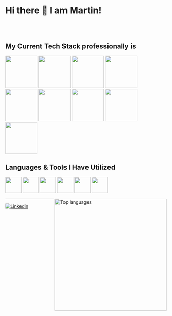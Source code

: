 <!-- Headline -->
# Hi there 👋 I am Martin!

<!-- Body of Text Under Headline-->

<br /> <br />
## My Current Tech Stack professionally is <br /> 
<img style="height:100px" src="[https://cdn.jsdelivr.net/gh/devicons/devicon/icons/amazonwebservices/amazonwebservices-original-wordmark.svg" /> <img style="height:100px" src="https://cdn.jsdelivr.net/gh/devicons/devicon/icons/nodejs/nodejs-original-wordmark.svg" /> <img style="height:100px" src="https://cdn.jsdelivr.net/gh/devicons/devicon/icons/express/express-original-wordmark.svg" /> <img style="height:100px" src="https://cdn.jsdelivr.net/gh/devicons/devicon/icons/redis/redis-original-wordmark.svg" /> <img style="height:100px" src="https://cdn.jsdelivr.net/gh/devicons/devicon/icons/mysql/mysql-original-wordmark.svg" /> <img style="height:100px" src="https://cdn.jsdelivr.net/gh/devicons/devicon/icons/linux/linux-original.svg" /> <img style="height:100px" src="https://cdn.jsdelivr.net/gh/devicons/devicon/icons/jenkins/jenkins-original.svg" /> <img style="height:100px" src="https://cdn.jsdelivr.net/gh/devicons/devicon/icons/grafana/grafana-original-wordmark.svg" /> <img style="height:100px" src="https://cdn.jsdelivr.net/gh/devicons/devicon/icons/github/github-original-wordmark.svg" /> <br />

 ## Languages & Tools I Have Utilized <br />
<img style="height:50px" src="https://cdn.jsdelivr.net/gh/devicons/devicon/icons/html5/html5-plain-wordmark.svg" /> <img style="height:50px" src="https://cdn.jsdelivr.net/gh/devicons/devicon/icons/css3/css3-plain-wordmark.svg" /> <img style="height:50px" src="https://cdn.jsdelivr.net/gh/devicons/devicon/icons/terraform/terraform-original-wordmark.svg" /> <img style="height:50px" src="https://cdn.jsdelivr.net/gh/devicons/devicon/icons/python/python-original-wordmark.svg" /> <img style="height:50px" src="https://cdn.jsdelivr.net/gh/devicons/devicon/icons/opencv/opencv-original-wordmark.svg" /> <img style="height:50px" src="https://cdn.jsdelivr.net/gh/devicons/devicon/icons/groovy/groovy-original.svg" /> <br />
 
 <!-- Most Used Languages Infograph then Tools & Languages--> 
 <a href="https://github.com/memsb">
  <img align="right" width="350" src="https://github-readme-stats.vercel.app/api/top-langs/?username=memsb&layout=compact&theme=react" alt="Top languages" />
</a>

 ___
<!-- Social Links -->
<a href="https://www.linkedin.com/in/martin-buckley/"><img alt="Linkedin" src="https://img.shields.io/static/v1?style=for-the-badge&logo=linkedin&message=Contact Me&label=Linkedin&color=blue">

